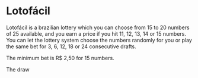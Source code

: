 # Lotofácil
Lotofácil is a brazilian lottery which you can choose from 15 to 20 
numbers of 25 available, and you earn a price if you hit 11, 12, 13, 
14 or 15 numbers. You can let the lottery system choose the numbers 
randomly for you or play the same bet for 3, 6, 12, 18 or 24 consecutive
drafts.

The minimum bet is R$ 2,50 for 15 numbers.

The draw 